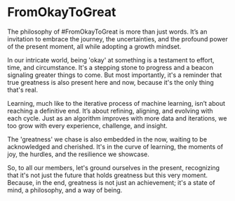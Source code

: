 # FromOkayToGreat

The philosophy of #FromOkayToGreat is more than just words. It’s an invitation to embrace the journey, the uncertainties, and the profound power of the present moment, all while adopting a growth mindset.

In our intricate world, being 'okay' at something is a testament to effort, time, and circumstance. It's a stepping stone to progress and a beacon signaling greater things to come. But most importantly, it's a reminder that true greatness is also present here and now, because it's the only thing that's real.

Learning, much like to the iterative process of machine learning, isn’t about reaching a definitive end. It’s about refining, aligning, and evolving with each cycle. Just as an algorithm improves with more data and iterations, we too grow with every experience, challenge, and insight.

The 'greatness' we chase is also embedded in the now, waiting to be acknowledged and cherished. It's in the curve of learning, the moments of joy, the hurdles, and the resilience we showcase.

So, to all our members, let's ground ourselves in the present, recognizing that it's not just the future that holds greatness but this very moment.  Because, in the end, greatness is not just an achievement; it's a state of mind, a philosophy, and a way of being.
